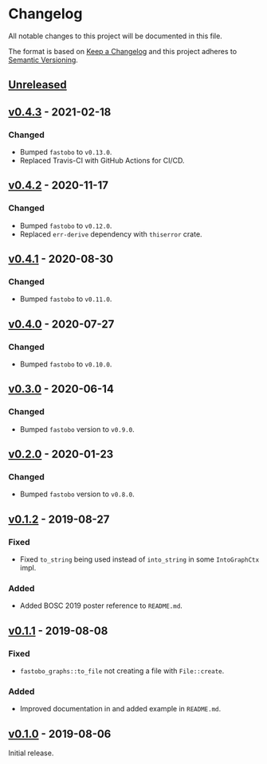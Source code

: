 # Changelog
All notable changes to this project will be documented in this file.

The format is based on [Keep a Changelog](http://keepachangelog.com/en/1.0.0/)
and this project adheres to [Semantic Versioning](http://semver.org/spec/v2.0.0.html).


## [Unreleased]
[Unreleased]: https://github.com/fastobo/fastobo-graphs/compare/v0.4.3...HEAD

## [v0.4.3] - 2021-02-18
[v0.4.3]: https://github.com/fastobo/fastobo-graphs/compare/v0.4.2...v0.4.3
### Changed
- Bumped `fastobo` to `v0.13.0`.
- Replaced Travis-CI with GitHub Actions for CI/CD.	

## [v0.4.2] - 2020-11-17
[v0.4.2]: https://github.com/fastobo/fastobo-graphs/compare/v0.4.1...v0.4.2
### Changed
- Bumped `fastobo` to `v0.12.0`.
- Replaced `err-derive` dependency with `thiserror` crate.

## [v0.4.1] - 2020-08-30
[v0.4.1]: https://github.com/fastobo/fastobo-graphs/compare/v0.4.0...v0.4.1
### Changed
- Bumped `fastobo` to `v0.11.0`.

## [v0.4.0] - 2020-07-27
[v0.4.0]: https://github.com/fastobo/fastobo-graphs/compare/v0.3.0...v0.4.0
### Changed
- Bumped `fastobo` to `v0.10.0`.

## [v0.3.0] - 2020-06-14
[v0.3.0]: https://github.com/fastobo/fastobo-graphs/compare/v0.2.0...v0.3.0
### Changed
- Bumped `fastobo` version to `v0.9.0`.

## [v0.2.0] - 2020-01-23
[v0.2.0]: https://github.com/fastobo/fastobo-graphs/compare/v0.1.2...v0.2.0
### Changed
- Bumped `fastobo` version to `v0.8.0`.

## [v0.1.2] - 2019-08-27
[v0.1.2]: https://github.com/fastobo/fastobo-graphs/compare/v0.1.1...v0.1.2
### Fixed
- Fixed `to_string` being used instead of `into_string` in some `IntoGraphCtx` impl.
### Added
- Added BOSC 2019 poster reference to `README.md`.

## [v0.1.1] - 2019-08-08
[v0.1.1]: https://github.com/fastobo/fastobo-graphs/compare/v0.1.0...v0.1.1
### Fixed
- `fastobo_graphs::to_file` not creating a file with `File::create`.
### Added
- Improved documentation in and added example in `README.md`.

## [v0.1.0] - 2019-08-06
[v0.1.0]: https://github.com/fastobo/fastobo-graphs/compare/a3d5dff...v0.1.0
Initial release.
